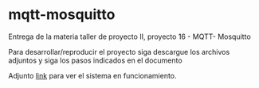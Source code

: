 # mqtt-mosquitto
Entrega de la materia taller de proyecto II, proyecto 16 - MQTT- Mosquitto

Para desarrollar/reproducir el proyecto siga descargue los archivos adjuntos y siga los pasos indicados en el documento

Adjunto [link](https://drive.google.com/open?id=1t_VMtj9htv1eYmak2k1c6wUb_wWvFgVo) para ver el sistema en funcionamiento.
